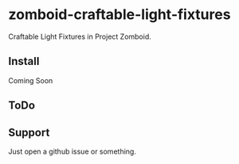 # zomboid-craftable-light-fixtures
Craftable Light Fixtures in Project Zomboid.

## Install
Coming Soon

## ToDo

## Support
Just open a github issue or something.
